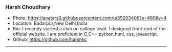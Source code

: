### Harsh Choudhary
- Photo: https://avatars3.githubusercontent.com/u/55203409?s=460&v=4
- Location: Badarpur,New Delhi,India
- Bio: I recently started a club on college level. I designed front-end of the official website. I am proficient in C,C++,python,html, css, javascript.
- Github: https://github.com/harshkc
***
